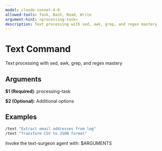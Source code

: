 ```yaml
---
model: claude-sonnet-4-0
allowed-tools: Task, Bash, Read, Write
argument-hint: <processing-task>
description: Text processing with sed, awk, grep, and regex mastery
---
```


# Text Command

Text processing with sed, awk, grep, and regex mastery

## Arguments

**$1 (Required)**: processing-task

**$2 (Optional)**: Additional options

## Examples

```bash
/text "Extract email addresses from log"
/text "Transform CSV to JSON format"
```

Invoke the text-surgeon agent with: $ARGUMENTS
